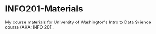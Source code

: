 # INFO201-Materials

My course materials for University of Washington's Intro to Data Science course (AKA: INFO 201). 
